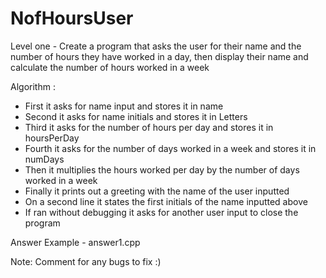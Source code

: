 # NofHoursUser
Level one - Create a program that asks the user for their name and the number of hours they have worked in a day, then display their name and calculate the number of hours worked in a week

Algorithm :

-	First it asks for name input and stores it in name
-	Second it asks for name initials and stores it in Letters
-	Third it asks for the number of hours per day and stores it in hoursPerDay
-	Fourth it asks for the number of days worked in a week and stores it in numDays
-	Then it multiplies the hours worked per day by the number of days worked in a week
-	Finally it prints out a greeting with the name of the user inputted
-	On a second line it states the first initials of the name inputted above
-	If ran without debugging it asks for another user input to close the program

Answer Example - answer1.cpp

Note: Comment for any bugs to fix :)

